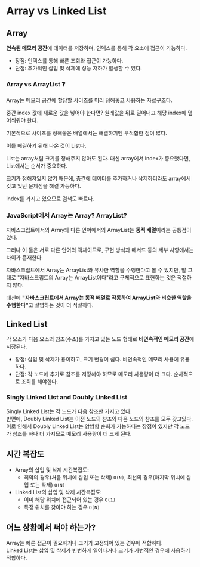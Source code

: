 # Array vs Linked List

## Array

<b>연속된 메모리 공간</b>에 데이터를 저장하며, 인덱스를 통해 각 요소에 접근이 가능하다.

- 장점: 인덱스를 통해 빠른 조회와 접근이 가능하다.
- 단점: 추가적인 삽입 및 삭제에 성능 저하가 발생할 수 있다.

### Array vs ArrayList ❓

Array는 메모리 공간에 할당할 사이즈를 미리 정해놓고 사용하는 자료구조다.

중간 index 값에 새로운 값을 넣어야 한다면? 원래값을 뒤로 밀어내고 해당 index에 덮어씌워야 한다.

기본적으로 사이즈를 정해놓은 배열에서는 해결하기엔 부적합한 점이 많다.

이를 해결하기 위해 나온 것이 List다.

List는 array처럼 크기를 정해주지 않아도 된다. 대신 array에서 index가 중요했다면, List에서는 순서가 중요하다.

크기가 정해져있지 않기 때문에, 중간에 데이터를 추가하거나 삭제하더라도 array에서 갖고 있던 문제점을 해결 가능하다.

index를 가지고 있으므로 검색도 빠르다.

### JavaScript에서 Array는 Array? ArrayList?

자바스크립트에서의 Array와 다른 언어에서의 ArrayList는 <b>동적 배열</b>이라는 공통점이 있다.

그러나 이 둘은 서로 다른 언어의 객체이므로, 구현 방식과 메서드 등의 세부 사항에서는 차이가 존재한다.

자바스크립트에서 Array는 ArrayList와 유사한 역할을 수행한다고 볼 수 있지만, 말 그대로 "자바스크립트의 Array는 ArrayList이다"라고 구체적으로 표현하는 것은 적절하지 않다.

대신에 <b>"자바스크립트에서 Array는 동적 배열로 작동하여 ArrayList와 비슷한 역할을 수행한다"</b>고 설명하는 것이 더 적절하다.

## Linked List

각 요소가 다음 요소의 참조(주소)를 가지고 있는 노드 형태로 <b>비연속적인 메모리 공간</b>에 저장된다.

- 장점: 삽입 및 삭제가 용이하고, 크기 변경이 쉽다. 비연속적인 메모리 사용에 유용하다.
- 단점: 각 노드에 추가로 참조를 저장해야 하므로 메모리 사용량이 더 크다. 순차적으로 조회를 해야한다.

### Singly Linked List and Doubly Linked List

Singly Linked List는 각 노드가 다음 참조만 가지고 있다.<br>반면에, Doubly Linked List는 이전 노드의 참조와 다음 노드의 참조를 모두 갖고있다.<br>이로 인해서 Doubly Linked List는 양방향 순회가 가능하다는 장점이 있지만 각 노드가 참조를 하나 더 가지므로 메모리 사용량이 더 크게 된다.

## 시간 복잡도

- Array의 삽입 및 삭제 시간복잡도:
  - 최악의 경우(처음 위치에 삽입 또는 삭제) <code>O(N)</code>, 최선의 경우(마지막 위치에 삽입 또는 삭제) <code>O(N)</code>
- Linked List의 삽입 및 삭제 시간복잡도:
  - 이미 해당 위치에 접근되어 있는 경우 <code>O(1)</code>
  - 특정 위치를 찾아야 하는 경우 <code>O(N)</code>

## 어느 상황에서 써야 하는가?

Array는 빠른 접근이 필요하거나 크기가 고정되어 있는 경우에 적합하다.<br>
Linked List는 삽입 및 삭제가 빈번하게 일어나거나 크기가 가변적인 경우에 사용하기 적합하다.
